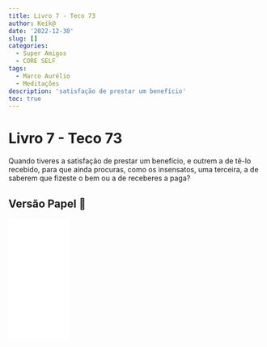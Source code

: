 ```yaml
---
title: Livro 7 - Teco 73
author: Keik@
date: '2022-12-30'
slug: []
categories:
  - Super Amigos
  - CORE SELF
tags:
  - Marco Aurélio
  - Meditações
description: 'satisfação de prestar um benefício'
toc: true
---
```


# Livro 7 - Teco 73

Quando tiveres a satisfação de prestar um benefício, e outrem a de tê-lo recebido, para que ainda procuras, como os insensatos, uma terceira, a de saberem que fizeste o bem ou a de receberes a paga?


## Versão Papel :book:
<iframe style="width:120px;height:240px;" marginwidth="0" marginheight="0" scrolling="no" frameborder="0" src="//ws-na.amazon-adsystem.com/widgets/q?ServiceVersion=20070822&OneJS=1&Operation=GetAdHtml&MarketPlace=BR&source=ss&ref=as_ss_li_til&ad_type=product_link&tracking_id=mundodekeika-20&language=pt_BR&marketplace=amazon&region=BR&placement=B092FVY4BB&asins=B092FVY4BB&linkId=37c5ec14221f61f811029aa88b520891&show_border=true&link_opens_in_new_window=true"></iframe>